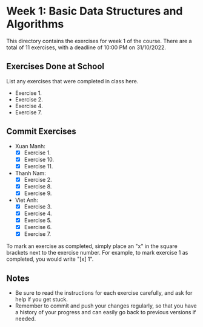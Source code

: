 # Week 1: Basic Data Structures and Algorithms

This directory contains the exercises for week 1 of the course. There are a total of 11 exercises, with a deadline of 10:00 PM on 31/10/2022.

## Exercises Done at School

List any exercises that were completed in class here.

- Exercise 1.
- Exercise 2.
- Exercise 4.
- Exercise 7.

## Commit Exercises

- Xuan Manh:
  - [x] Exercise 1.
  - [x] Exercise 10.
  - [x] Exercise 11.
- Thanh Nam:
  - [x] Exercise 2.
  - [x] Exercise 8.
  - [x] Exercise 9.
- Viet Anh:
  - [x] Exercise 3.
  - [x] Exercise 4.
  - [x] Exercise 5.
  - [x] Exercise 6.
  - [x] Exercise 7.

To mark an exercise as completed, simply place an "x" in the square brackets next to the exercise number. For example, to mark exercise 1 as completed, you would write "[x] 1".

## Notes

- Be sure to read the instructions for each exercise carefully, and ask for help if you get stuck.
- Remember to commit and push your changes regularly, so that you have a history of your progress and can easily go back to previous versions if needed.
